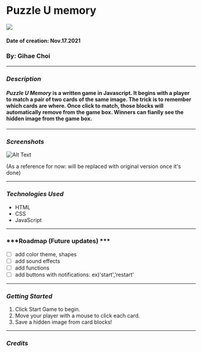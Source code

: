 # Puzzle U memory 
<img src= "https://i.imgur.com/NI60vmJ.jpg"/>

#### Date of creation: Nov.17.2021
### By: Gihae Choi

***
### ***Description***
#### **_Puzzle U Memory_** is a written game in Javascript. It begins with a player to match a pair of two cards of the same image. The trick is to remember which cards are where. Once click to match, those blocks will automatically remove from the game box. Winners can fianlly see the hidden image from the game box.

***

### ***Screenshots***

![Alt Text](https://ohjoy.blogs.com/.a/6a00d8341c6a0853ef0240a451bae0200c-pi)

(As a reference for now: will be replaced with original version once it's done)

***

### ***Technologies Used***
* HTML
* CSS
* JavaScript

***

### ***Roadmap (Future updates) ***

- [ ] add color theme, shapes
- [ ] add sound effects
- [ ] add functions 
- [ ] add buttons with notifications: ex)'start','restart'

***

### ***Getting Started***

1. Click Start Game to begin.
2. Move your player with a mouse to click each card.
3. Save a hidden image from card blocks!

***

### ***Credits***


